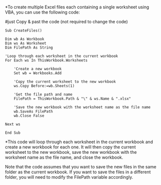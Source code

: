 *To create multiple Excel files each containing a single worksheet using VBA, you can use the following code:

#just Copy & past the code (not required to change the code) 

```
Sub CreateFiles()

Dim wb As Workbook
Dim ws As Worksheet
Dim FilePath As String

'Loop through each worksheet in the current workbook
For Each ws In ThisWorkbook.Worksheets

    'Create a new workbook
    Set wb = Workbooks.Add

    'Copy the current worksheet to the new workbook
    ws.Copy Before:=wb.Sheets(1)

    'Get the file path and name
    FilePath = ThisWorkbook.Path & "\" & ws.Name & ".xlsx"

    'Save the new workbook with the worksheet name as the file name
    wb.SaveAs FilePath
    wb.Close False

Next ws

End Sub
```
*This code will loop through each worksheet in the current workbook and create a new workbook for each one. It will then copy the current worksheet to the new workbook, save the new workbook with the worksheet name as the file name, and close the workbook.

Note that the code assumes that you want to save the new files in the same folder as the current workbook. If you want to save the files in a different folder, you will need to modify the FilePath variable accordingly.
